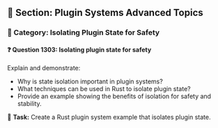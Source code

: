 ## 📘 Section: Plugin Systems Advanced Topics  
### 🔹 Category: Isolating Plugin State for Safety  
#### ❓ Question 1303: Isolating plugin state for safety

Explain and demonstrate:

- Why is state isolation important in plugin systems?
- What techniques can be used in Rust to isolate plugin state?
- Provide an example showing the benefits of isolation for safety and stability.

🔧 **Task:** Create a Rust plugin system example that isolates plugin state.
